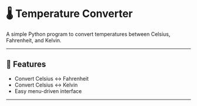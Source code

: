 # 🌡️ Temperature Converter

A simple Python program to convert temperatures between Celsius, Fahrenheit, and Kelvin.

---

## 🚀 Features
- Convert Celsius ↔ Fahrenheit
- Convert Celsius ↔ Kelvin
- Easy menu-driven interface

---

